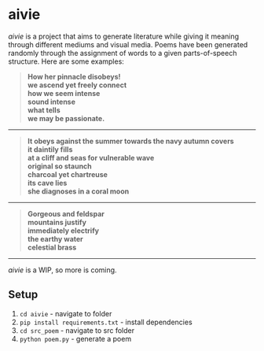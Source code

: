# aivie

*aivie* is a project that aims to generate literature while giving it meaning through different mediums and visual media. Poems have been generated randomly through the assignment of words to a given parts-of-speech structure. Here are some examples:
>**How her pinnacle disobeys!<br>
we ascend yet freely connect<br>
how we seem intense<br>
sound intense<br>
what tells<br>
we may be passionate.**
___
>**It obeys against the summer towards the navy autumn covers<br>
it daintily fills<br>
at a cliff and seas for vulnerable wave<br>
original so staunch<br>
charcoal yet chartreuse<br>
its cave lies<br>
she diagnoses in a coral moon<br>**
___
>**Gorgeous and feldspar<br>
mountains justify<br>
immediately  electrify<br>
the earthy water<br>
celestial brass**<br>
___
*aivie* is a WIP, so more is coming.<br>

## Setup
1. `cd aivie` - navigate to folder
2. `pip install requirements.txt` - install dependencies
3. `cd src_poem` - navigate to src folder
4. `python poem.py` - generate a poem
